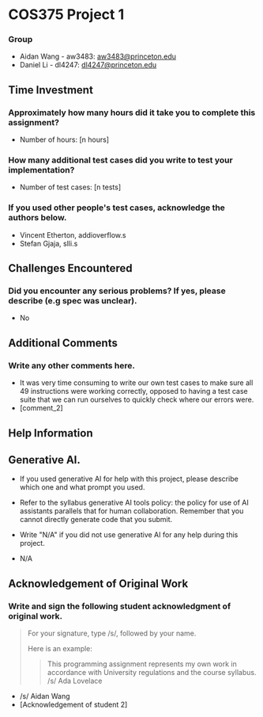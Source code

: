 # COS375 Project 1

### Group

- Aidan Wang - aw3483: aw3483@princeton.edu
- Daniel Li - dl4247: dl4247@princeton.edu

## Time Investment

### Approximately how many hours did it take you to complete this assignment?

- Number of hours: [n hours]

### How many additional test cases did you write to test your implementation?

- Number of test cases: [n tests]

### If you used other people's test cases, acknowledge the authors below.

- Vincent Etherton, addioverflow.s
- Stefan Gjaja, slli.s

## Challenges Encountered

### Did you encounter any serious problems? If yes, please describe (e.g spec was unclear).

- No

## Additional Comments

### Write any other comments here.

- It was very time consuming to write our own test cases to make sure all 49 instructions were working correctly,
opposed to having a test case suite that we can run ourselves to quickly check where our errors were.
- [comment_2]

## Help Information

## Generative AI.

- If you used generative AI for help with this project, please describe which one and what prompt you used.
- Refer to the syllabus generative AI tools policy: the policy for use of AI assistants parallels that for human collaboration. Remember that you cannot directly generate code that you submit. 
- Write "N/A" if you did not use generative AI for any help during this project.

- N/A

## Acknowledgement of Original Work

### Write and sign the following student acknowledgment of original work.

> For your signature, type /s/, followed by your name.
> 
> Here is an example:
>
>> This programming assignment represents my own work in accordance with University regulations and the course syllabus.  /s/ Ada Lovelace

- /s/ Aidan Wang
- [Acknowledgement of student 2]
